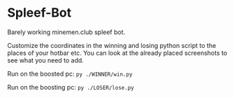# Spleef-Bot
Barely working minemen.club spleef bot. 

Customize the coordinates in the winning and losing python script to the places of your hotbar etc. 
You can look at the already placed screenshots to see what you need to add. 

Run on the boosted pc:
``py ./WINNER/win.py``

Run on the boosting pc:
``py ./LOSER/lose.py``

